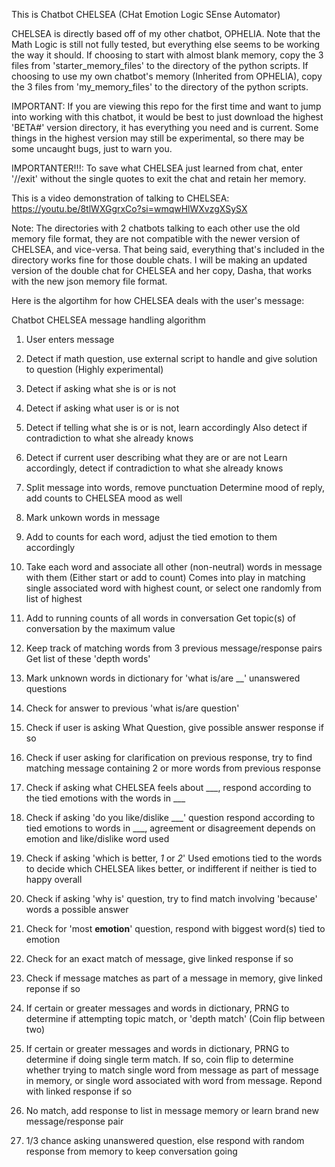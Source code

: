 This is Chatbot CHELSEA (CHat Emotion Logic SEnse Automator)


CHELSEA is directly based off of my other chatbot, OPHELIA.
Note that the Math Logic is still not fully tested, but everything else seems to be working the way it should.
If choosing to start with almost blank memory, copy the 3 files from 'starter_memory_files' to the directory of the python scripts.
If choosing to use my own chatbot's memory (Inherited from OPHELIA), copy the 3 files from 'my_memory_files' to the directory of the python scripts.

IMPORTANT: If you are viewing this repo for the first time and want to jump into working with this chatbot, it would be best to just download the highest 'BETA#' version directory, it has everything you need and is current. Some things in the highest version may still be experimental, so there may be some uncaught bugs, just to warn you.

IMPORTANTER!!!: To save what CHELSEA just learned from chat, enter '//exit' without the single quotes to exit the chat and retain her memory.

This is a video demonstration of talking to CHELSEA: https://youtu.be/8tlWXGgrxCo?si=wmqwHlWXvzgXSySX


Note: The directories with 2 chatbots talking to each other use the old memory file format, they are not compatible with the newer version of CHELSEA,
 and vice-versa. That being said, everything that's included in the directory works fine for those double chats. I will be making an updated version
 of the double chat for CHELSEA and her copy, Dasha, that works with the new json memory file format.



Here is the algortihm for how CHELSEA deals with the user's message:


  

 Chatbot CHELSEA message handling algorithm 

 1. User enters message

 2. Detect if math question, use external script to handle
 and give solution to question (Highly experimental)

 3. Detect if asking what she is or is not

 4. Detect if asking what user is or is not

 5. Detect if telling what she is or is not, learn accordingly
 Also detect if contradiction to what she already knows

 6. Detect if current user describing what they are or are not
 Learn accordingly, detect if contradiction to what she already knows

 7. Split message into words, remove punctuation
 Determine mood of reply, add counts to CHELSEA mood as well

 8. Mark unkown words in message

 9. Add to counts for each word, adjust the tied emotion to them accordingly

 10. Take each word and associate all other (non-neutral) words in message 
 with them (Either start or add to count)
 Comes into play in matching single associated word with highest count, or select
 one randomly from list of highest

 11. Add to running counts of all words in conversation
 Get topic(s) of conversation by the maximum value

 12. Keep track of matching words from 3 previous message/response pairs
 Get list of these 'depth words'

 13. Mark unknown words in dictionary for 'what is/are __' unanswered questions

 14. Check for answer to previous 'what is/are question'

 15. Check if user is asking What Question, give possible answer response if so

 16. Check if user asking for clarification on previous response,
 try to find matching message containing 2 or more words from
 previous response

 17. Check if asking what CHELSEA feels about ___,
 respond according to the tied emotions with the words in ___

 18. Check if asking 'do you like/dislike ___' question
 respond according to tied emotions to words in ___,
 agreement or disagreement depends on emotion and like/dislike
 word used

 19. Check if asking 'which is better, _1_ or _2_'
 Used emotions tied to the words to decide which CHELSEA likes better,
 or indifferent if neither is tied to happy overall

 20. Check if asking 'why is' question, try to find match involving
 'because' words a possible answer
 
 21. Check for 'most __emotion__' question, respond with biggest word(s) tied to emotion

 22. Check for an exact match of message, give linked response if so

 23. Check if message matches as part of a message in memory,
 give linked reponse if so

 24. If certain  or greater messages and words in dictionary, PRNG to
 determine if attempting topic match, or 'depth match' (Coin flip between two) 

 25. If certain  or greater messages and words in dictionary, PRNG to
 determine if doing single term match. If so, coin flip to determine whether
 trying to match single word from message as part of message in memory,
 or single word associated with word from message. Repond with linked 
 response if so

 26. No match, add response to list in message memory or learn brand new message/response pair

 27. 1/3 chance asking unanswered question, else respond with random response from memory to keep conversation going
  

